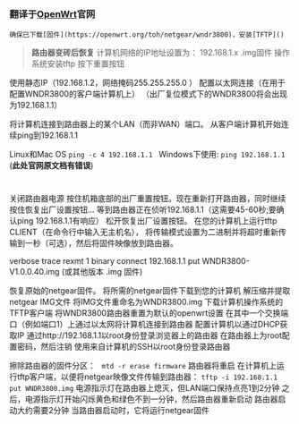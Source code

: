 ### 翻译于[OpenWrt]()官网

`确保已下载[固件](https://openwrt.org/toh/netgear/wndr3800)，安装[TFTP]()`

> **路由器变砖后恢复**
计算机网络的IP地址设置为： 192.168.1.x
.img固件
操作系统安装tftp 
按下重置按钮

使用静态IP（192.168.1.2，网络掩码255.255.255.0 ）
配置以太网连接（在用于配置WNDR3800的客户端计算机上）
（出厂复位模式下的WNDR3800将会出现为192.168.1.1）

将计算机连接到路由器上的某个LAN（而非WAN）端口。
从客户端计算机开始连续ping到192.168.1.1

Linux和Mac OS 
`ping -c 4 192.168.1.1 `
Windows下使用:
`ping 192.168.1.1` 
(**此处官网原文档有错误**)
#
关闭路由器电源
按住机箱底部的出厂重置按钮。现在重新打开路由器，同时继续按住恢复出厂设置按钮...
等到路由器正在侦听192.168.1.1（这需要45-60秒;要确认ping 192.168.1.1有响应）
松开恢复出厂设置按钮。
在您的计算机上运行tftp CLIENT（在命令行中输入无主机名），
将传输模式设置为二进制并将超时重新传输到一秒（可选），然后将固件映像放到路由器。

verbose
trace
rexmt 1
binary
connect 192.168.1.1
put WNDR3800-V1.0.0.40.img (或其他版本 .img 固件)


恢复原始的netgear固件。
将所需的netgear固件下载到您的计算机
解压缩并提取netgear IMG文件
将IMG文件重命名为WNDR3800.img
下载计算机操作系统的TFTP客户端
将WNDR3800路由器重置为默认的openwrt设置
在其中一个交换端口（例如端口1）上通过以太网将计算机连接到路由器
配置计算机以通过DHCP获取IP
通过http://192.168.1.1以root身份登录浏览器上的路由器
在路由器上为root配置密码，然后注销
使用来自计算机的SSH以root身份登录路由器



擦除路由器的固件分区：
    ` mtd -r erase firmware`
路由器将重启
在计算机上运行tftp客户端，以便将netgear映像文件传输到路由器：
	`tftp -i 192.168.1.1 put WNDR3800.img`
电源指示灯在路由器上熄灭，但LAN端口保持点亮1到2分钟
之后，电源指示灯开始闪烁黄色和绿色不到一分钟，然后路由器重新启动
路由器启动大约需要2分钟
当路由器启动时，它将运行netgear固件
